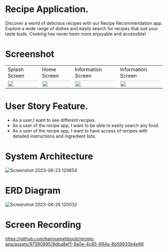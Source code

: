 # Recipe Application.
Discover a world of delicious recipes with our Recipe Recommendation app. Explore a wide range of dishes and easily search for recipes that suit your taste buds. Cooking has never been more enjoyable and accessible!
# Screenshot
 <table>
  <tr>
    <td>Splash Screen</td>
     <td>Home Screen</td>
     <td>Information Screen</td>
     <td>Information Screen</td>
  </tr>
  <tr>
    <td><img src="https://github.com/hamxamehboob/recipe-app/assets/97390895/bf6bf06b-6406-498d-a8ec-042223779a4e.jpg" width="1000%"></img></td>
    <td><img src="https://github.com/hamxamehboob/recipe-app/assets/97390895/b1bc78c3-fb7f-453b-baea-c40301120f87.jpg" width="1000%"></img></td>
    <td><img src="https://github.com/hamxamehboob/recipe-app/assets/97390895/2cf5358b-c542-4a1b-8c4f-e0d2eb92ff9b" width="1000%"></img></td>
    <td><img src="https://github.com/hamxamehboob/recipe-app/assets/97390895/3dda959b-e220-4719-b7bf-ba350182092d" width="1000%"></img></td>
  </tr>
 </table>
 

# User Story Feature.
* As a user,I want to see different recipes.
* As a user of the recipe app, I want to be able to easily search any food.
* As a user of the recipe app, I want to have access of recipes with detailed instructions and ingredient lists.

# System Architecture
![Screenshot 2023-06-23 120654](https://github.com/hamxamehboob/Recipe-Recommendation-App/assets/97390895/035c7a59-7f56-402c-a994-a980d1ef6cc4)
# ERD Diagram
![Screenshot 2023-06-26 120032](https://github.com/hamxamehboob/recipe-recommendation-app/assets/97390895/b57c3d6a-2fa8-481d-b703-dccdfb665335)
# Screen Recording


https://github.com/hamxamehboob/recipe-app/assets/97390895/9dba8ef1-9a0e-4c85-994a-8b59933b4e86


